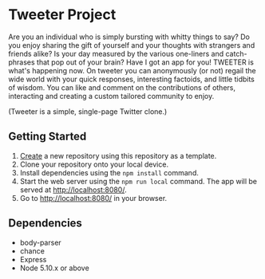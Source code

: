 # Tweeter Project

Are you an individual who is simply bursting with whitty things to say?
Do you enjoy sharing the gift of yourself and your thoughts with strangers and friends alike?
Is your day measured by the various one-liners and catch-phrases that pop out of your brain?
Have I got an app for you!
TWEETER is what's happening now. On tweeter you can anonymously (or not) regail the wide world with your quick responses, interesting factoids, and little tidbits of wisdom. You can like and comment on the contributions of others, interacting and creating a custom tailored community to enjoy.

(Tweeter is a simple, single-page Twitter clone.)


## Getting Started

1. [Create](https://docs.github.com/en/repositories/creating-and-managing-repositories/creating-a-repository-from-a-template) a new repository using this repository as a template.
2. Clone your repository onto your local device.
3. Install dependencies using the `npm install` command.
3. Start the web server using the `npm run local` command. The app will be served at <http://localhost:8080/>.
4. Go to <http://localhost:8080/> in your browser.

## Dependencies
- body-parser
- chance
- Express
- Node 5.10.x or above
